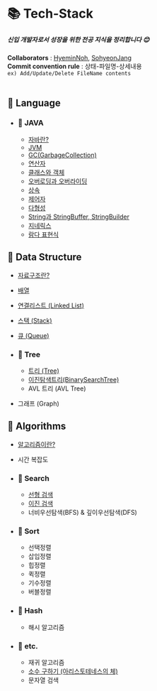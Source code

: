 # 📚 Tech-Stack

##### 신입 개발자로서 성장을 위한 전공 지식을 정리합니다 :blush:

**Collaborators** : [HyeminNoh](https://github.com/HyeminNoh), [SohyeonJang](https://github.com/shjang1013)  
**Commit convention rule** : 상태-파일명-상세내용  
`ex) Add/Update/Delete FileName contents`  
<br>

## 📒 Language  

- ### 📖 JAVA
    * [자바란?](./Language/Java/Java.md)
    * [JVM](./Language/Java/JVM(Java%20Virtual%20Machine).md)
    * [GC(GarbageCollection)](./Language/Java/GarbageCollection.md)  
    * [연산자](./Language/Java/Operator.md)
    * [클래스와 객체](./Language/Java/Class_and_Object.md)
    * [오버로딩과 오버라이딩](./Language/Java/Overloading_and_Overriding.md)
    * [상속](./Language/Java/Inheritance.md)
    * [제어자](./Language/Java/Modifier.md)
    * [다형성](./Language/Java/Polymorphism.md)
    * [String과 StringBuffer, StringBuilder](./Language/Java/String.md)  
    * [지네릭스](./Language/Java/Generics.md)  
    * [람다 표현식](./Language/Java/Lambda.md)  
    
## 📕 Data Structure

  * [자료구조란?](./DataStructure/DataStructure.md)  
  * [배열](./DataStructure/Array.md)    
  * [연결리스트 (Linked List)](./DataStructure/LinkedList.md)  
  * [스택 (Stack)](./DataStructure/Stack.md)  
  * [큐 (Queue)](./DataStructure/Queue.md)

  * ### 📖 Tree
    * [트리 (Tree)](./DataStructure/Tree.md)
    * [이진탐색트리(BinarySearchTree)](./DataStructure/BinaryTree.md)
    * AVL 트리 (AVL Tree)

  * 그래프 (Graph)

## 📗 Algorithms

- [알고리즘이란?](./Algorithms/Algorithms.md)  
- 시간 복잡도

- ### 📖 Search
    * [선형 검색](./Algorithms/Search/LinearSearch.md)
    * [이진 검색](./Algorithms/Search/BinearySearch.md)
    * 너비우선탐색(BFS) & 깊이우선탐색(DFS)
     
- ### 📖 Sort  
    * 선택정렬
    * 삽입정렬
    * 힙정렬
    * 퀵정렬
    * 기수정렬
    * 버블정렬

- ### 📖 Hash
    * 해시 알고리즘

- ### 📖 etc.
    * 재귀 알고리즘
    * [소수 구하기 (아리스토테네스의 체)](./Algorithms/PrimeNum.md)
    * 문자열 검색
